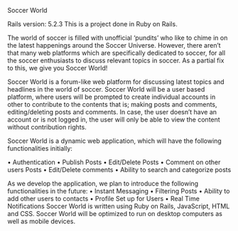 Soccer World

Rails version: 5.2.3
This is a project done in Ruby on Rails.

The world of soccer is filled with unofficial ‘pundits’ who like to chime in on the latest happenings around the Soccer Universe. However, there aren’t that many web platforms which are specifically dedicated to soccer, for all the soccer enthusiasts to discuss relevant topics in soccer. As a partial fix to this, we give you Soccer World!

Soccer World is a forum-like web platform for discussing latest topics and headlines in the world of soccer. Soccer World will be a user based platform, where users will be prompted to create individual accounts in other to contribute to the contents that is; making posts and comments, editing/deleting posts and comments. In case, the user doesn’t have an account or is not logged in, the user will only be able to view the content without contribution rights.

Soccer World is a dynamic web application, which will have the following functionalities initially:

• Authentication • Publish Posts • Edit/Delete Posts • Comment on other users Posts • Edit/Delete comments • Ability to search and categorize posts

As we develop the application, we plan to introduce the following functionalities in the future: • Instant Messaging • Filtering Posts • Ability to add other users to contacts • Profile Set up for Users • Real Time Notifications Soccer World is written using Ruby on Rails, JavaScript, HTML and CSS. Soccer World will be optimized to run on desktop computers as well as mobile devices.
